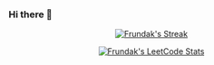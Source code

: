 ### Hi there 👋

<!--
**frundak/frundak** is a ✨ _special_ ✨ repository because its `README.md` (this file) appears on your GitHub profile.

Here are some ideas to get you started:

- 🔭 I’m currently working on ...
- 🌱 I’m currently learning ...
- 👯 I’m looking to collaborate on ...
- 🤔 I’m looking for help with ...
- 💬 Ask me about ...
- 📫 How to reach me: ...
- 😄 Pronouns: ...
- ⚡ Fun fact: ...
-->

<p align="center">
  <a href="https://github.com/JacobLinCool#user-activity-overview">
    <img title="Frundak's Github Streak" alt="Frundak's Streak" src="https://github-readme-streak-stats.herokuapp.com/?user=frundak" />
  </a>
</p>

<p align="center">
  <a href="https://github.com/JacobLinCool/LeetCode-Stats-Card" target="_blank">
    <img title="Frundak's LeetCode Stats" alt="Frundak's LeetCode Stats" src="https://leetcard.jacoblin.cool/frundak" />
  </a>
</p>

